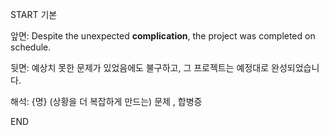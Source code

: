 START
기본

앞면:
Despite the unexpected **complication**, the project was completed on schedule.


뒷면:
예상치 못한 문제가 있었음에도 불구하고, 그 프로젝트는 예정대로 완성되었습니다.


해석:
{명} (상황을 더 복잡하게 만드는) 문제 , 합병증
<!--ID: 1740737819912-->
END